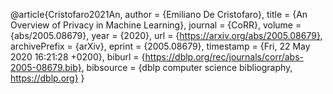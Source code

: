@article{Cristofaro2021An,
  author    = {Emiliano De Cristofaro},
  title     = {An Overview of Privacy in Machine Learning},
  journal   = {CoRR},
  volume    = {abs/2005.08679},
  year      = {2020},
  url       = {https://arxiv.org/abs/2005.08679},
  archivePrefix = {arXiv},
  eprint    = {2005.08679},
  timestamp = {Fri, 22 May 2020 16:21:28 +0200},
  biburl    = {https://dblp.org/rec/journals/corr/abs-2005-08679.bib},
  bibsource = {dblp computer science bibliography, https://dblp.org}
}